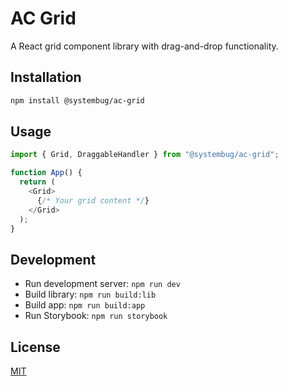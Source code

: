 # AC Grid

A React grid component library with drag-and-drop functionality.

## Installation

```bash
npm install @systembug/ac-grid
```

## Usage

```typescript
import { Grid, DraggableHandler } from "@systembug/ac-grid";

function App() {
  return (
    <Grid>
      {/* Your grid content */}
    </Grid>
  );
}
```

## Development

- Run development server: `npm run dev`
- Build library: `npm run build:lib`
- Build app: `npm run build:app`
- Run Storybook: `npm run storybook`

## License

[MIT](LICENSE)

